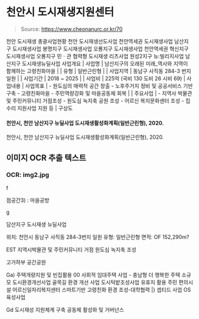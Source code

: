 # 천안시 도시재생지원센터

> Source: https://www.cheonanurc.or.kr/70

천안 도시재생 총괄사업현황
천안 도시재생선도사업
천안역세권 도시재생사업
남산지구 도시재생사업
봉명지구 도시재생사업
오룡지구 도시재생사업
천안역세권 혁신지구 도시재생사업
오룡지구 민ㆍ관 협력형 도시재생 리츠사업
원성2지구 뉴:빌리지사업
남산지구 도시재생뉴딜사업
사업개요
| 사업명 | 남산지구의 오래된 미래_역사와 지역이 함께하는 고령친화마을 |
| 유형 | 일반근린형 |
| 사업지역 | 동남구 사직동 284-3 번지일원 |
| 사업기간 | 2018 ~ 2025 |
| 사업비 | 225억 (국비 130 도비 26 시비 69) |
사업내용
| 사업목표 | - 원도심의 매력적 공간 창출 - 노후주거지 정비 및 공공서비스 기반 구축 - 고령친화마을 - 주민역량강화 및 마을공동체 회복 |
| 주요사업 | - 지역사 박물관 및 주민커뮤니티 거점조성 - 원도심 녹지축 공원 조성 - 어르신 복지문화센터 조성 - 집수리 지원사업 지원 등 |
구상도
#### 천안시, 천안 남산지구 뉴딜사업 도시재생활성화계획(일반근린형), 2020.
천안시, 천안 남산지구 뉴딜사업 도시재생활성화계획(일반근린형), 2020.

## 이미지 OCR 추출 텍스트

### OCR: img2.jpg
f

점공간3) :
마을공방

g

담산지구 도시재생
뉴딜사업

위치: 천안시 동남구 사직동 284-3번지 일원
유형: 일반근린형
면적: OF 152,290m?

EST 지역시박물관 및 주민커뮤니티 거점
 원도심 녹지축 조성

 고가하부 공간공원

Ga) 주택개량지원 및 빈집활용
00 사회적 임대주택 사업 - 충남형 더 행복한 주택
 소규모 도시환경개선사업
 골목길 환경 개선 사업
 도시턱밭조성사업
 유휴지 활용 주민 편의시설
 어르신일자리복지센터
 스마트기반 고령친화 환경 조성-대학협력 |} 셉티드 사업
 OS 육성사업

Gd 도시재성 지원체계 구축
 공동체 활성화 및 거버넌스
